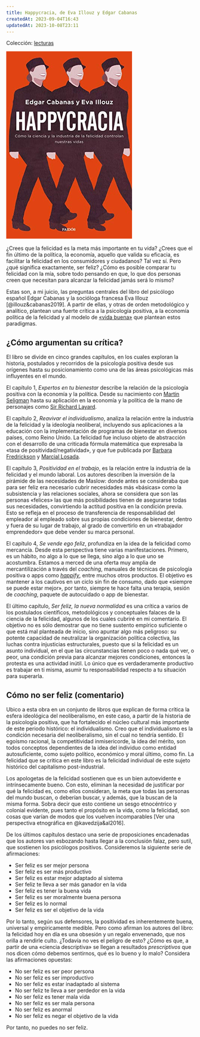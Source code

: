 ```yaml
---
title: Happycracia, de Eva Illouz y Edgar Cabanas
createdAt: 2023-09-04T16:43
updatedAt: 2023-10-08T23:11
---
```

Colección: [lecturas](lecturas.md)

![happycracia-eva-illouz-edgar-cabanas](./happycracia-eva-illouz-edgar-cabanas.jpg)

¿Crees que la felicidad es la meta más importante en tu vida? ¿Crees que el fin último de la política, la economía, aquello que valida su eficacia, es facilitar la felicidad en los consumidores y ciudadanos? Tal vez sí. Pero ¿qué significa exactamente, ser feliz? ¿Cómo es posible comparar tu felicidad con la mía, sobre todo pensando en que, lo que dos personas creen que necesitan para alcanzar la felicidad jamás será lo mismo?

Estas son, a mi juicio, las preguntas centrales del libro del psicólogo español Edgar Cabanas y la socióloga francesa Eva Illouz [@illouz&cabanas2019]. A partir de ellas, y otras de orden metodológico y analítico, plantean una fuerte crítica a la psicología positiva, a la economía política de la felicidad y al modelo de [«vida buena»](https://www.edge.org/3rd_culture/seligman04/seligman_index.html) que plantean estos paradigmas.

## ¿Cómo argumentan su crítica?

El libro se divide en cinco grandes capítulos, en los cuales exploran la historia, postulados y recorridos de la psicología positiva desde sus orígenes hasta su posicionamiento como una de las áreas psicológicas más influyentes en el mundo.

El capítulo 1, *Expertos en tu bienestar* describe la relación de la psicología positiva con la economía y la política. Desde su nacimiento con [Martin Seligman](https://es.wikipedia.org/wiki/Martin_Seligman) hasta su aplicación en la economía y la política de la mano de personajes como [Sir Richard Layard](https://en.wikipedia.org/wiki/Richard_Layard,_Baron_Layard).

El capítulo 2, *Reavivar el individualismo*, analiza la relación entre la industria de la felicidad y la ideología neoliberal, incluyendo sus aplicaciones a la educación con la implementación de programas de bienestar en diversos países, como Reino Unido. La felicidad fue incluso objeto de abstracción con el desarrollo de una criticada fórmula matemática que expresaba la «tasa de positividad/negatividad», y que fue publicada por [Barbara Fredrickson](https://en.wikipedia.org/wiki/Barbara_Fredrickson) y [Marcial Losada](https://en.wikipedia.org/wiki/Marcial_Losada).

El capítulo 3, *Positividad en el trabajo*, es la relación entre la industria de la felicidad y el mundo laboral. Los autores describen la inversión de la pirámide de las necesidades de Maslow: donde antes se consideraba que para ser feliz era necesario cubrir necesidades más «básicas» como la subsistencia y las relaciones sociales, ahora se considera que son las personas «felices» las que más posibilidades tienen de asegurarse todas sus necesidades, convirtiendo la actitud positiva en la condición previa. Esto se refleja en el proceso de transferencia de responsabilidad del empleador al empleado sobre sus propias condiciones de bienestar, dentro y fuera de su lugar de trabajo, al grado de convertirlo en un «trabajador emprendedor» que debe vender su marca personal.

El capítulo 4, *Se vende ego feliz*, profundiza en la idea de la felicidad como mercancía. Desde esta perspectiva tiene varias manifestaciones. Primero, es un hábito, no algo a lo que se llega, sino algo a lo que uno se acostumbra. Estamos a merced de una oferta muy amplia de mercantilización a través del *coaching*, manuales de técnicas de psicología positiva o apps como [*happify*](https://www.happify.com/), entre muchos otros productos. El objetivo es mantener a los cautivos en un ciclo sin fin de consumo, dado que «siempre se puede estar mejor», por tanto, siempre te hace falta una terapia, sesión de *coaching*, paquete de autocuidado o app de bienestar.

El último capítulo, *Ser feliz, la nueva normalidad* es una crítica a varios de los postulados científicos, metodológicos y conceptuales falaces de la ciencia de la felicidad, algunos de los cuales cubriré en mi comentario. El objetivo no es sólo demostrar que no tiene sustento empírico suficiente o que está mal planteada de inicio, sino apuntar algo más peligroso: su potente capacidad de neutralizar la organización política colectiva, las luchas contra injusticias estructurales, puesto que si la felicidad es un asunto individual, en el que las circunstancias tienen poco o nada qué ver, o peor, una condición previa para alcanzar mejores condiciones, entonces la protesta es una actividad inútil. Lo único que es verdaderamente productivo es trabajar en ti misma, asumir tu responsabilidad respecto a tu situación para superarla.

## Cómo no ser feliz (comentario)

Ubico a esta obra en un conjunto de libros que explican de forma crítica la esfera ideológica del neoliberalismo, en este caso, a partir de la historia de la psicología positiva, que ha fortalecido el núcleo cultural más importante de este periodo histórico: el individualismo. Creo que el individualismo es la condición necesaria del neoliberalismo, sin el cual no tendría sentido. El egoísmo racional, la competitividad inmisericorde, la idea del mérito, son todos conceptos dependientes de la idea del individuo como entidad autosuficiente, como sujeto político, económico y moral último, como fin. La felicidad que se critica en este libro es la felicidad individual de este sujeto histórico del capitalismo post-industrial.

Los apologetas de la felicidad sostienen que es un bien autoevidente e intrínsecamente bueno. Con esto, eliminan la necesidad de justificar por qué la felicidad es, como ellos consideran, la meta que todas las personas del mundo buscan, o deberían buscar, y además, que la buscan de la misma forma. Sobra decir que esto contiene un sesgo etnocéntrico y colonial evidente, pues tanto el propósito en la vida, como la felicidad, son cosas que varían de modos que los vuelven incomparables [Ver una perspectiva etnográfica en @kavedzija&al2016].

De los últimos capítulos destaco una serie de proposiciones encadenadas que los autores van esbozando hasta llegar a la conclusión falaz, pero sutil, que sostienen los psicólogos positivos. Consideremos la siguiente serie de afirmaciones:

- Ser feliz es ser mejor persona
- Ser feliz es ser más productivo
- Ser feliz es estar mejor adaptado al sistema
- Ser feliz te lleva a ser más ganador en la vida
- Ser feliz es tener la buena vida
- Ser feliz es ser moralmente buena persona
- Ser feliz es lo normal 
- Ser feliz es ser el objetivo de la vida

Por lo tanto, según sus defensores, la positividad es inherentemente buena, universal y empíricamente medible. Pero como afirman los autores del libro: la felicidad hoy en día es una obsesión y un regalo envenenado, que nos orilla a rendirle culto. ¿Todavía no ves el peligro de esto? ¿Cómo es que, a partir de una «ciencia descriptiva» se llegan a resultados *prescriptivos* que nos dicen cómo debemos sentirnos, qué es lo bueno y lo malo? Considera las afirmaciones opuestas:

- No ser feliz es ser peor persona
- No ser feliz es ser improductivo
- No ser feliz es estar inadaptado al sistema
- No ser feliz te lleva a ser perdedor en la vida
- No ser feliz es tener mala vida
- No ser feliz es ser mala persona
- No ser feliz es anormal
- No ser feliz es negar el objetivo de la vida

Por tanto, no puedes no ser feliz.
